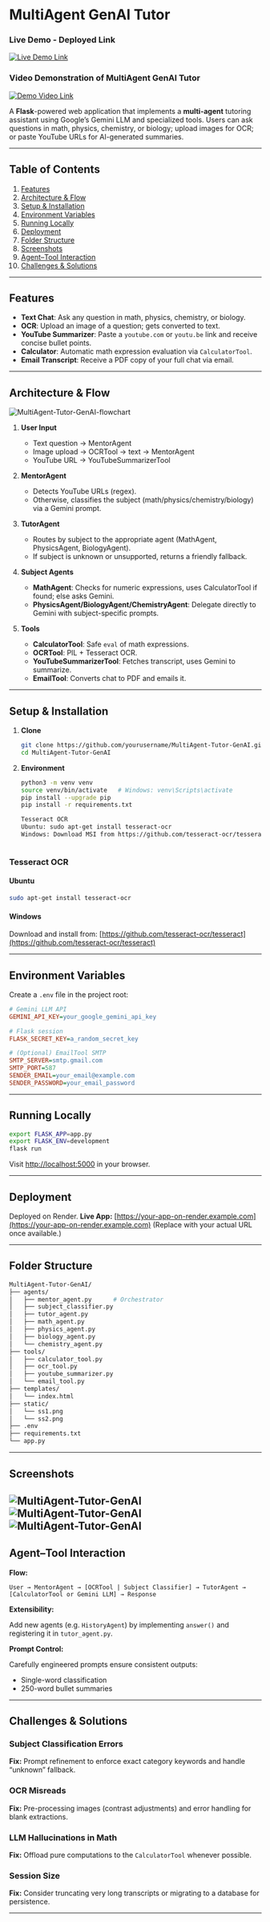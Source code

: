 # MultiAgent GenAI Tutor

### Live Demo - Deployed Link
[![Live Demo Link](https://img.shields.io/badge/demo-Live-grey)](https://multiagent-tutor-genai-1.onrender.com/)  

### Video Demonstration of MultiAgent GenAI Tutor
[![Demo Video Link](https://img.shields.io/badge/demo-video-grey)](https://www.youtube.com/watch?v=rvKiMwnTaLM)  



A **Flask**-powered web application that implements a **multi-agent** tutoring assistant using Google’s Gemini LLM and specialized tools. Users can ask questions in math, physics, chemistry, or biology; upload images for OCR; or paste YouTube URLs for AI-generated summaries.

---

## Table of Contents
1. [Features](#features)  
2. [Architecture & Flow](#architecture--flow)  
3. [Setup & Installation](#setup--installation)  
4. [Environment Variables](#environment-variables)  
5. [Running Locally](#running-locally)  
6. [Deployment](#deployment)  
7. [Folder Structure](#folder-structure)  
8. [Screenshots](#screenshots)  
9. [Agent–Tool Interaction](#agent–tool-interaction)  
10. [Challenges & Solutions](#challenges--solutions)  

---

## Features
- **Text Chat**: Ask any question in math, physics, chemistry, or biology.  
- **OCR**: Upload an image of a question; gets converted to text.  
- **YouTube Summarizer**: Paste a `youtube.com` or `youtu.be` link and receive concise bullet points.  
- **Calculator**: Automatic math expression evaluation via `CalculatorTool`.  
- **Email Transcript**: Receive a PDF copy of your full chat via email.

---

## Architecture & Flow

![MultiAgent-Tutor-GenAI-flowchart](https://raw.githubusercontent.com/1543siddhant/MultiAgent-Tutor-GenAI/refs/heads/main/static/MultiAgent-WorkFlow.png)

1. **User Input**  
   - Text question → MentorAgent  
   - Image upload → OCRTool → text → MentorAgent  
   - YouTube URL → YouTubeSummarizerTool  

2. **MentorAgent**  
   - Detects YouTube URLs (regex).  
   - Otherwise, classifies the subject (math/physics/chemistry/biology) via a Gemini prompt.  

3. **TutorAgent**  
   - Routes by subject to the appropriate agent (MathAgent, PhysicsAgent, BiologyAgent).  
   - If subject is unknown or unsupported, returns a friendly fallback.

4. **Subject Agents**  
   - **MathAgent**: Checks for numeric expressions, uses CalculatorTool if found; else asks Gemini.  
   - **PhysicsAgent/BiologyAgent/ChemistryAgent**: Delegate directly to Gemini with subject-specific prompts.

5. **Tools**  
   - **CalculatorTool**: Safe `eval` of math expressions.  
   - **OCRTool**: PIL + Tesseract OCR.  
   - **YouTubeSummarizerTool**: Fetches transcript, uses Gemini to summarize.  
   - **EmailTool**: Converts chat to PDF and emails it.

---

## Setup & Installation

1. **Clone**  
   ```bash
   git clone https://github.com/yourusername/MultiAgent-Tutor-GenAI.git
   cd MultiAgent-Tutor-GenAI
   ```
   
2. **Environment**
   ```bash
   python3 -m venv venv
   source venv/bin/activate   # Windows: venv\Scripts\activate
   pip install --upgrade pip
   pip install -r requirements.txt

   Tesseract OCR
   Ubuntu: sudo apt-get install tesseract-ocr
   Windows: Download MSI from https://github.com/tesseract-ocr/tesseract
  ```

```

### Tesseract OCR

#### Ubuntu

```bash
sudo apt-get install tesseract-ocr
```

#### Windows

Download and install from: [https://github.com/tesseract-ocr/tesseract](https://github.com/tesseract-ocr/tesseract)

---

## Environment Variables

Create a `.env` file in the project root:

```ini
# Gemini LLM API
GEMINI_API_KEY=your_google_gemini_api_key

# Flask session
FLASK_SECRET_KEY=a_random_secret_key

# (Optional) EmailTool SMTP
SMTP_SERVER=smtp.gmail.com
SMTP_PORT=587
SENDER_EMAIL=your_email@example.com
SENDER_PASSWORD=your_email_password
```

---

## Running Locally

```bash
export FLASK_APP=app.py
export FLASK_ENV=development
flask run
```

Visit [http://localhost:5000](http://localhost:5000) in your browser.

---

## Deployment

Deployed on Render.
**Live App:** [https://your-app-on-render.example.com](https://your-app-on-render.example.com)
(Replace with your actual URL once available.)

---

## Folder Structure

```bash
MultiAgent-Tutor-GenAI/
├── agents/
│   ├── mentor_agent.py      # Orchestrator
│   ├── subject_classifier.py
│   ├── tutor_agent.py
│   ├── math_agent.py
│   ├── physics_agent.py
│   ├── biology_agent.py
│   └── chemistry_agent.py
├── tools/
│   ├── calculator_tool.py
│   ├── ocr_tool.py
│   ├── youtube_summarizer.py
│   └── email_tool.py
├── templates/
│   └── index.html
├── static/
│   └── ss1.png
│   └── ss2.png
├── .env
├── requirements.txt
└── app.py
```

---

## Screenshots

![MultiAgent-Tutor-GenAI](https://raw.githubusercontent.com/1543siddhant/MultiAgent-Tutor-GenAI/refs/heads/main/static/output1.png)
![MultiAgent-Tutor-GenAI](https://raw.githubusercontent.com/1543siddhant/MultiAgent-Tutor-GenAI/refs/heads/main/static/output2.png)
![MultiAgent-Tutor-GenAI](https://raw.githubusercontent.com/1543siddhant/MultiAgent-Tutor-GenAI/refs/heads/main/static/output5.png)
---

## Agent–Tool Interaction

**Flow:**

```
User → MentorAgent → [OCRTool | Subject Classifier] → TutorAgent → [CalculatorTool or Gemini LLM] → Response
```

**Extensibility:**

Add new agents (e.g. `HistoryAgent`) by implementing `answer()` and registering it in `tutor_agent.py`.

**Prompt Control:**

Carefully engineered prompts ensure consistent outputs:

* Single-word classification
* 250-word bullet summaries

---

## Challenges & Solutions

### Subject Classification Errors

**Fix:** Prompt refinement to enforce exact category keywords and handle “unknown” fallback.

### OCR Misreads

**Fix:** Pre-processing images (contrast adjustments) and error handling for blank extractions.

### LLM Hallucinations in Math

**Fix:** Offload pure computations to the `CalculatorTool` whenever possible.

### Session Size

**Fix:** Consider truncating very long transcripts or migrating to a database for persistence.

---
